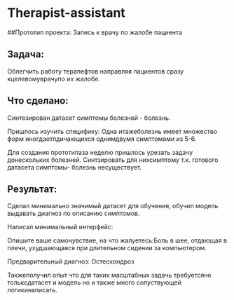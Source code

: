 # Therapist-assistant
##Прототип проекта:  Запись к врачу по жалобе пациента

## Задача:

Облегчить работу терапефтов направляя пациентов сразу кцелевомуврачупо их жалобе.

## Что сделано:

Синтезирован датасет симптомы болезней - болезнь.

Пришлось изучить специфику: Одна итажеболезнь имеет множество форм иногдаотлдичающихся однимдвумя симптомами из 5-6.

Для создания прототипаза неделю пришлось урезать задачу  донескольких болезней. Синтзировать для  нихсимптому т.к. готового датасета симптомы- болезнь несуществует.

## Результат:

Сделал минимально значимый датасет для обучения, обучил  модель выдавать диагноз по описанию симптомов.

Написал минимальный интерфейс:

Опишите ваше  самочувствие, на что жалуетесь:Боль в шее, отдающая в плечи, ухудшающаяся при длительном сидении за компьютером.

Предварительный диагноз: Остеохондроз

Такжеполучил опыт что для таких масштабных задачь требуетсяне толькодатасет и модель но и  также много сопуствующей логикинаписать.
